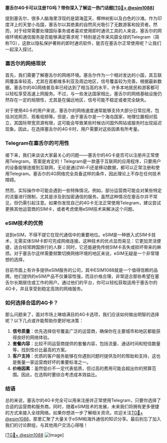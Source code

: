 **塞舌尔4G卡可以注册TG吗？带你深入了解这一热门话题[[TG💪+ @esim1088](https://t.me/s/esim1088)]**

提到塞舌尔，很多人脑海里浮现的是碧海蓝天、椰林树影以及白色的沙滩。作为印度洋上的天堂小岛国，塞舌尔以其绝美的自然风光吸引了无数游客和投资者。然而，对于经常需要处理国际事务或者喜欢使用即时通讯工具的人来说，塞舌尔的网络环境和通信服务是否能够满足需求呢？特别是近年来风靡全球的Telegram（简称TG），这款以隐私保护著称的即时通讯软件，能否在塞舌尔正常使用呢？让我们一起深入探讨。

### 塞舌尔的网络现状

首先，我们需要了解塞舌尔的网络环境。塞舌尔作为一个相对发达的小国，其互联网覆盖率较高，尤其在首都维多利亚及周边地区，信号覆盖较为完善。根据最新数据，塞舌尔的4G网络普及率已经达到了相当高的水平，许多本地居民和游客都可以轻松享受高速上网服务。不过，与一些发达国家相比，塞舌尔的网络基础设施仍然存在一定的局限性，尤其是在偏远地区，信号可能不稳定或者完全缺失。

对于使用4G卡的用户来说，塞舌尔的网络速度通常能够支持大部分日常应用，包括浏览网页、观看视频等。但是，由于塞舌尔是一个海岛国家，地理位置相对孤立，其国际带宽资源有限，这可能会导致某些时候访问国外网站或服务时出现延迟现象。因此，在选择塞舌尔的4G卡时，用户需要对这些因素有所考量。

### Telegram在塞舌尔的可用性

接下来，我们来谈谈大家最关心的问题——塞舌尔的4G卡是否可以注册并正常使用Telegram。答案是肯定的！Telegram是一款基于互联网的应用程序，只要用户的设备能够连接到互联网，无论是通过Wi-Fi还是移动数据，都可以正常注册和使用Telegram。塞舌尔的4G网络完全具备这样的条件，因此理论上不存在任何技术障碍。

然而，实际操作中可能会遇到一些特殊情况。例如，部分运营商可能会对某些特定的流量进行限制，尤其是涉及到加密通信的服务。虽然这种情况在塞舌尔并不常见，但仍需引起注意。如果你发现自己的4G卡无法正常使用Telegram，建议尝试更换其他运营商的SIM卡，或者考虑使用eSIM技术来解决这个问题。

### eSIM技术的优势

说到eSIM，不得不提它在现代通信中的重要地位。eSIM是一种嵌入式SIM卡技术，无需实体SIM卡即可完成网络连接。这种技术的优点显而易见：它更加灵活便捷，适合经常跨国旅行的人群；同时，它还能避免传统SIM卡丢失或损坏带来的麻烦。对于塞舌尔这样需要频繁切换网络环境的地区来说，eSIM无疑是一个非常理想的选择。

目前市面上有许多提供eSIM服务的公司，其中ESIM1088就是一个值得信赖的品牌。他们提供的eSIM产品不仅兼容性强，而且价格合理，非常适合那些希望在塞舌尔长期居住或工作的用户。通过他们的平台，你可以轻松获取适用于塞舌尔的4G卡，并且享受到稳定高效的网络服务。

### 如何选择合适的4G卡？

那么问题来了，面对市场上琳琅满目的4G卡选项，我们应该如何做出明智的选择呢？以下几点或许能帮助你更好地决策：

1. **信号质量**：优先选择信号覆盖广泛的运营商，确保你在主要城市和地区都能获得良好的网络体验。
2. **套餐内容**：比较不同运营商提供的套餐内容，包括流量、通话时间和短信数量等，找到性价比最高的方案。
3. **客户支持**：优质的客户服务能够在你遇到问题时提供及时的帮助和支持，这也是衡量一家运营商好坏的重要标准之一。
4. **价格因素**：虽然低价不一定代表低质，但过高的费用可能会超出你的预算范围。因此，在选购时要综合考虑成本效益比。

### 结语

总的来说，塞舌尔的4G卡完全可以用来注册并正常使用Telegram，只要你选择了合适的运营商和服务商。同时，随着eSIM技术的发展，未来我们将拥有更多便捷的方式来接入全球网络。如果你想进一步了解相关资讯，欢迎关注[TG💪+ @esim1088](https://t.me/s/esim1088)，那里汇聚了大量关于eSIM和海外通信的知识分享。最后别忘了加入我们的讨论群组，与其他用户交流心得哦！

[[TG💪+ @esim1088](https://t.me/s/esim1088) ![Image](https://i.postimg.cc/4NQfJmqS/Snipaste-2025-05-13-00-14-12.png)]
